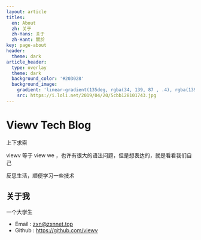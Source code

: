 ```yaml
---
layout: article
titles:
  en: About
  zh: 关于
  zh-Hans: 关于
  zh-Hant: 關於
key: page-about
header:
  theme: dark
article_header:
  type: overlay
  theme: dark
  background_color: '#203028'
  background_image:
    gradient: 'linear-gradient(135deg, rgba(34, 139, 87 , .4), rgba(139, 34, 139, .4))'
    src: https://i.loli.net/2019/04/20/5cbb128101743.jpg
---
```


# Viewv Tech Blog

上下求索

viewv 等于 view we ，也许有很大的语法问题，但是想表达的，就是看看我们自己

反思生活，顺便学习一些技术

## 关于我

一个大学生

- Email : zxn@zxnnet.top
- Github : <https://github.com/viewv>

